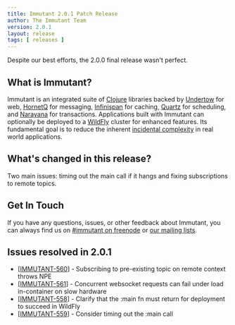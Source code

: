 ```yaml
---
title: Immutant 2.0.1 Patch Release
author: The Immutant Team
version: 2.0.1
layout: release
tags: [ releases ]
---
```


Despite our best efforts, the 2.0.0 final release wasn't perfect.

## What is Immutant?

Immutant is an integrated suite of [Clojure](http://clojure.org)
libraries backed by [Undertow] for web, [HornetQ] for messaging,
[Infinispan] for caching, [Quartz] for scheduling, and [Narayana] for
transactions. Applications built with Immutant can optionally be
deployed to a [WildFly] cluster for enhanced features. Its fundamental
goal is to reduce the inherent
[incidental complexity](http://en.wikipedia.org/wiki/Accidental_complexity)
in real world applications.

## What's changed in this release?

Two main issues: timing out the main call if it hangs and fixing
subscriptions to remote topics.

## Get In Touch

If you have any questions, issues, or other feedback about Immutant,
you can always find us on [#immutant on freenode](/community/) or
[our mailing lists](/community/mailing_lists).

## Issues resolved in 2.0.1

<ul>
<li>[<a href='https://issues.jboss.org/browse/IMMUTANT-560'>IMMUTANT-560</a>] -         Subscribing to pre-existing topic on remote context throws NPE</li>
<li>[<a href='https://issues.jboss.org/browse/IMMUTANT-561'>IMMUTANT-561</a>] -         Concurrent websocket requests can fail under load in-container on slow hardware</li>
<li>[<a href='https://issues.jboss.org/browse/IMMUTANT-558'>IMMUTANT-558</a>] -         Clarify that the :main fn must return for deployment to succeed in WildFly</li>
<li>[<a href='https://issues.jboss.org/browse/IMMUTANT-559'>IMMUTANT-559</a>] -         Consider timing out the :main call</li>
</ul>

[Clojars]: https://clojars.org/org.immutant/immutant
[apidoc]: /documentation/2.0.0/apidoc/
[migration guide]: /documentation/2.0.0/apidoc/guide-migration.html
[installation guide]: /documentation/2.0.0/apidoc/guide-installation.html
[WildFly]: http://wildfly.org/
[Feature Demo]: https://github.com/immutant/feature-demo
[Infinispan]: http://infinispan.org
[HornetQ]: http://hornetq.org
[Undertow]: http://undertow.io
[Quartz]: http://quartz-scheduler.org/
[Narayana]: http://www.jboss.org/narayana
[beta3]: /news/2015/04/13/announcing-2-beta3/
[race condition]: https://issues.jboss.org/browse/IMMUTANT-557
